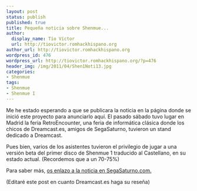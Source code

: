 ```yaml
---
layout: post
status: publish
published: true
title: Pequeña noticia sobre Shenmue...
author:
  display_name: Tío Víctor
  url: http://tiovictor.romhackhispano.org
author_url: http://tiovictor.romhackhispano.org
wordpress_id: 476
wordpress_url: http://tiovictor.romhackhispano.org/?p=476
header_img: /img/2011/04/Shen1Noti13.jpg
categories:
- Shenmue
tags:
- Shenmue
- Shenmue I
---
```

Me he estado esperando a que se publicara la noticia en la página donde se 
inició este proyecto para anunciarlo aquí. El pasado sábado tuvo lugar en 
Madrid la feria RetroEncounter, una feria de informática clásica donde los 
chicos de Dreamcast.es, amigos de SegaSaturno, tuvieron un stand dedicado a 
Dreamcast.

Pues bien, varios de los asistentes tuvieron el privilegio de jugar a una 
versión beta del primer disco de Shenmue 1 traducido al Castellano, en su 
estado actual. (Recordemos que a un 70-75%)

Para saber más, [os enlazo a la noticia en SegaSaturno.com.](http://www.segasaturno.com/portal/shenmue-en-castellano-en-retroencounter-madrid-vf12-vt5410.html)

(Editaré este post en cuanto Dreamcast.es haga su reseña)
